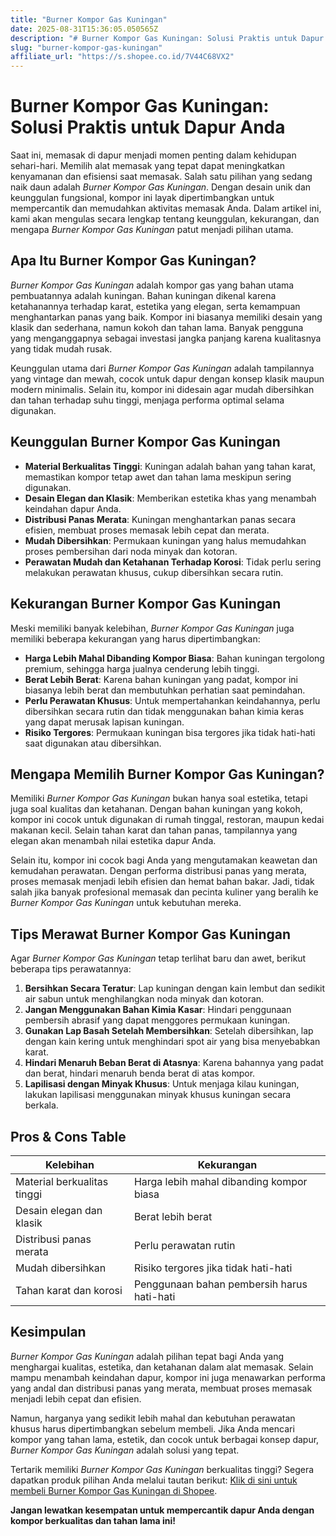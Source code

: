 ```yaml
---
title: "Burner Kompor Gas Kuningan"
date: 2025-08-31T15:36:05.050565Z
description: "# Burner Kompor Gas Kuningan: Solusi Praktis untuk Dapur Anda..."
slug: "burner-kompor-gas-kuningan"
affiliate_url: "https://s.shopee.co.id/7V44C68VX2"
---
```

# Burner Kompor Gas Kuningan: Solusi Praktis untuk Dapur Anda

Saat ini, memasak di dapur menjadi momen penting dalam kehidupan sehari-hari. Memilih alat memasak yang tepat dapat meningkatkan kenyamanan dan efisiensi saat memasak. Salah satu pilihan yang sedang naik daun adalah *Burner Kompor Gas Kuningan*. Dengan desain unik dan keunggulan fungsional, kompor ini layak dipertimbangkan untuk mempercantik dan memudahkan aktivitas memasak Anda. Dalam artikel ini, kami akan mengulas secara lengkap tentang keunggulan, kekurangan, dan mengapa *Burner Kompor Gas Kuningan* patut menjadi pilihan utama.

## Apa Itu Burner Kompor Gas Kuningan?

*Burner Kompor Gas Kuningan* adalah kompor gas yang bahan utama pembuatannya adalah kuningan. Bahan kuningan dikenal karena ketahanannya terhadap karat, estetika yang elegan, serta kemampuan menghantarkan panas yang baik. Kompor ini biasanya memiliki desain yang klasik dan sederhana, namun kokoh dan tahan lama. Banyak pengguna yang menganggapnya sebagai investasi jangka panjang karena kualitasnya yang tidak mudah rusak.

Keunggulan utama dari *Burner Kompor Gas Kuningan* adalah tampilannya yang vintage dan mewah, cocok untuk dapur dengan konsep klasik maupun modern minimalis. Selain itu, kompor ini didesain agar mudah dibersihkan dan tahan terhadap suhu tinggi, menjaga performa optimal selama digunakan.

## Keunggulan Burner Kompor Gas Kuningan

- **Material Berkualitas Tinggi**: Kuningan adalah bahan yang tahan karat, memastikan kompor tetap awet dan tahan lama meskipun sering digunakan.
- **Desain Elegan dan Klasik**: Memberikan estetika khas yang menambah keindahan dapur Anda.
- **Distribusi Panas Merata**: Kuningan menghantarkan panas secara efisien, membuat proses memasak lebih cepat dan merata.
- **Mudah Dibersihkan**: Permukaan kuningan yang halus memudahkan proses pembersihan dari noda minyak dan kotoran.
- **Perawatan Mudah dan Ketahanan Terhadap Korosi**: Tidak perlu sering melakukan perawatan khusus, cukup dibersihkan secara rutin.

## Kekurangan Burner Kompor Gas Kuningan

Meski memiliki banyak kelebihan, *Burner Kompor Gas Kuningan* juga memiliki beberapa kekurangan yang harus dipertimbangkan:

- **Harga Lebih Mahal Dibanding Kompor Biasa**: Bahan kuningan tergolong premium, sehingga harga jualnya cenderung lebih tinggi.
- **Berat Lebih Berat**: Karena bahan kuningan yang padat, kompor ini biasanya lebih berat dan membutuhkan perhatian saat pemindahan.
- **Perlu Perawatan Khusus**: Untuk mempertahankan keindahannya, perlu dibersihkan secara rutin dan tidak menggunakan bahan kimia keras yang dapat merusak lapisan kuningan.
- **Risiko Tergores**: Permukaan kuningan bisa tergores jika tidak hati-hati saat digunakan atau dibersihkan.

## Mengapa Memilih Burner Kompor Gas Kuningan?

Memiliki *Burner Kompor Gas Kuningan* bukan hanya soal estetika, tetapi juga soal kualitas dan ketahanan. Dengan bahan kuningan yang kokoh, kompor ini cocok untuk digunakan di rumah tinggal, restoran, maupun kedai makanan kecil. Selain tahan karat dan tahan panas, tampilannya yang elegan akan menambah nilai estetika dapur Anda.

Selain itu, kompor ini cocok bagi Anda yang mengutamakan keawetan dan kemudahan perawatan. Dengan performa distribusi panas yang merata, proses memasak menjadi lebih efisien dan hemat bahan bakar. Jadi, tidak salah jika banyak profesional memasak dan pecinta kuliner yang beralih ke *Burner Kompor Gas Kuningan* untuk kebutuhan mereka.

## Tips Merawat Burner Kompor Gas Kuningan

Agar *Burner Kompor Gas Kuningan* tetap terlihat baru dan awet, berikut beberapa tips perawatannya:

1. **Bersihkan Secara Teratur**: Lap kuningan dengan kain lembut dan sedikit air sabun untuk menghilangkan noda minyak dan kotoran.
2. **Jangan Menggunakan Bahan Kimia Kasar**: Hindari penggunaan pembersih abrasif yang dapat menggores permukaan kuningan.
3. **Gunakan Lap Basah Setelah Membersihkan**: Setelah dibersihkan, lap dengan kain kering untuk menghindari spot air yang bisa menyebabkan karat.
4. **Hindari Menaruh Beban Berat di Atasnya**: Karena bahannya yang padat dan berat, hindari menaruh benda berat di atas kompor.
5. **Lapilisasi dengan Minyak Khusus**: Untuk menjaga kilau kuningan, lakukan lapilisasi menggunakan minyak khusus kuningan secara berkala.

## Pros & Cons Table

| Kelebihan                               | Kekurangan                                |
|------------------------------------------|-------------------------------------------|
| Material berkualitas tinggi            | Harga lebih mahal dibanding kompor biasa |
| Desain elegan dan klasik               | Berat lebih berat                        |
| Distribusi panas merata                | Perlu perawatan rutin                   |
| Mudah dibersihkan                      | Risiko tergores jika tidak hati-hati    |
| Tahan karat dan korosi                | Penggunaan bahan pembersih harus hati-hati |

## Kesimpulan

*Burner Kompor Gas Kuningan* adalah pilihan tepat bagi Anda yang menghargai kualitas, estetika, dan ketahanan dalam alat memasak. Selain mampu menambah keindahan dapur, kompor ini juga menawarkan performa yang andal dan distribusi panas yang merata, membuat proses memasak menjadi lebih cepat dan efisien.

Namun, harganya yang sedikit lebih mahal dan kebutuhan perawatan khusus harus dipertimbangkan sebelum membeli. Jika Anda mencari kompor yang tahan lama, estetik, dan cocok untuk berbagai konsep dapur, *Burner Kompor Gas Kuningan* adalah solusi yang tepat.

Tertarik memiliki *Burner Kompor Gas Kuningan* berkualitas tinggi? Segera dapatkan produk pilihan Anda melalui tautan berikut: [Klik di sini untuk membeli Burner Kompor Gas Kuningan di Shopee](https://s.shopee.co.id/7V44C68VX2).

**Jangan lewatkan kesempatan untuk mempercantik dapur Anda dengan kompor berkualitas dan tahan lama ini!**